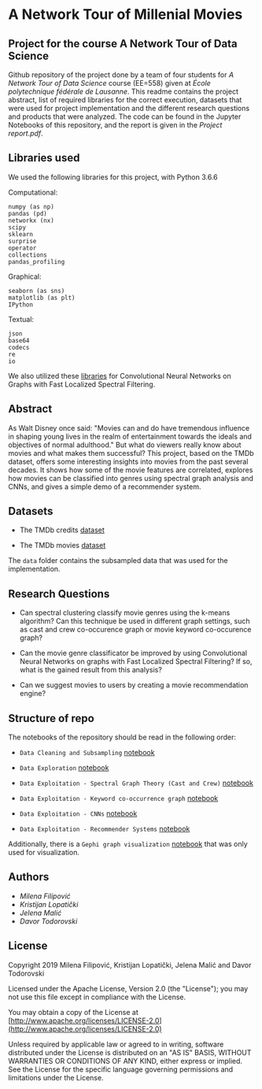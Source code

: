 ﻿# A Network Tour of Millenial Movies
## Project for the course A Network Tour of Data Science
Github repository of the project done by a team of four students for *A Network Tour of Data Science* course (EE=558) given at *École polytechnique fédérale de Lausanne*. This readme contains the project abstract, list of required libraries for the correct execution, datasets that were used for project implementation and the different research questions and products that were analyzed. The code can be found in the Jupyter Notebooks of this repository, and the report is given in the *Project report.pdf*.

## Libraries used
We used the following libraries for this project, with Python 3.6.6


 Computational:

    numpy (as np)
    pandas (pd)
    networkx (nx)
	scipy
	sklearn
	surprise
	operator
	collections
	pandas_profiling

 Graphical:

    seaborn (as sns)
    matplotlib (as plt)
	IPython
	
 Textual:

    json
    base64
	codecs
	re
	io
    
We also utilized these [libraries](https://github.com/mdeff/cnn_graph) for Convolutional Neural Networks on Graphs with Fast Localized Spectral Filtering. 

## Abstract

As Walt Disney once said: "Movies can and do have tremendous influence in shaping young lives in the realm of entertainment towards the ideals and objectives of normal adulthood." But what do viewers really know about movies and what makes them successful? This project, based on the TMDb dataset, offers some interesting insights into movies from the past several decades. It shows how some of the movie features are correlated, explores how movies can be classified into genres using spectral graph analysis and CNNs, and gives a simple demo of a recommender system.

## Datasets

- The TMDb credits [dataset](https://www.kaggle.com/tmdb/tmdb-movie-metadata#tmdb_5000_credits.csv)

- The TMDb movies [dataset](https://www.kaggle.com/tmdb/tmdb-movie-metadata#tmdb_5000_movies.csv)

The `data` folder contains the subsampled data that was used for the implementation.

## Research Questions

- Can spectral clustering classify movie genres using the k-means algorithm? Can this technique be used in different graph settings, such as cast and crew co-occurence graph or movie keyword co-occurence graph?

- Can the movie genre classificator be improved by using Convolutional Neural Networks on graphs with Fast Localized Spectral Filtering? If so, what is the gained result from this analysis?

- Can we suggest movies to users by creating a movie recommendation engine?

## Structure of repo

The notebooks of the repository should be read in the following order:

- `Data Cleaning and Subsampling` [notebook](https://github.com/MilenaFilipovic/NTDS_Project_Team_49/blob/master/Data%20Cleaning%20and%20Subsampling.ipynb)

- `Data Exploration` [notebook](https://github.com/MilenaFilipovic/NTDS_Project_Team_49/blob/master/Data%20Exploration.ipynb)

- `Data Exploitation - Spectral Graph Theory (Cast and Crew)` [notebook](https://github.com/MilenaFilipovic/NTDS_Project_Team_49/blob/master/Data%20Exploitation%20-%20Spectral%20Graph%20Theory%20(Cast%20and%20Crew).ipynb)

- `Data Exploitation - Keyword co-occurrence graph` [notebook](https://github.com/MilenaFilipovic/NTDS_Project_Team_49/blob/master/Data%20Explotitation%20-%20Keyword%20co-occurrence%20graph.ipynb)

- `Data Exploitation - CNNs` [notebook](https://github.com/MilenaFilipovic/NTDS_Project_Team_49/blob/master/Data%20Exploitation%20-%20CNNs.ipynb)

- `Data Exploitation - Recommender Systems` [notebook](https://github.com/MilenaFilipovic/NTDS_Project_Team_49/blob/master/Data%20Exploitation%20-%20Recommender%20Systems.ipynb)

Additionally, there is a `Gephi graph visualization` [notebook](https://github.com/MilenaFilipovic/NTDS_Project_Team_49/blob/master/Gephi%20graph%20visualization.ipynb) that was only used for visualization. 


## Authors

* *Milena Filipović*
* *Kristijan Lopatički*
* *Jelena Malić*
* *Davor Todorovski*


## License

Copyright 2019 Milena Filipović, Kristijan Lopatički, Jelena Malić and Davor Todorovski

Licensed under the Apache License, Version 2.0 (the "License"); you may not use this file except in compliance with the License.

You may obtain a copy of the License at [http://www.apache.org/licenses/LICENSE-2.0](http://www.apache.org/licenses/LICENSE-2.0)

Unless required by applicable law or agreed to in writing, software distributed under the License is distributed on an "AS IS" BASIS, WITHOUT WARRANTIES OR CONDITIONS OF ANY KIND, either express or implied.
See the License for the specific language governing permissions and limitations under the License.